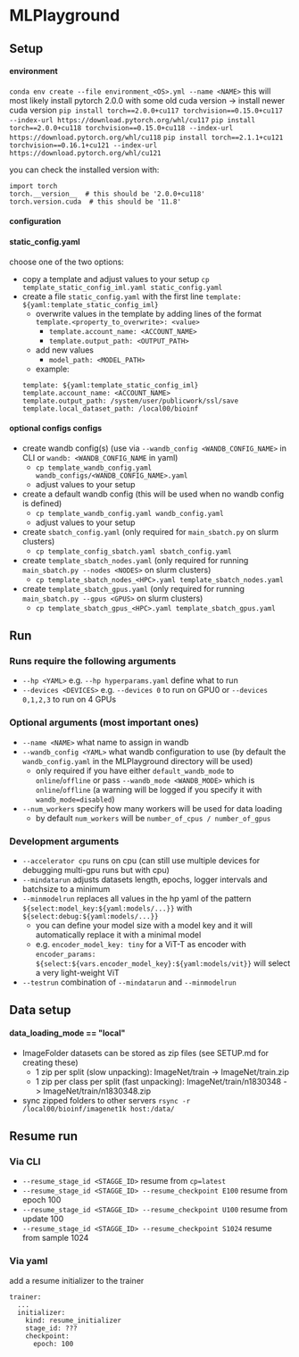 # MLPlayground

## Setup

#### environment

`conda env create --file environment_<OS>.yml --name <NAME>`
this will most likely install pytorch 2.0.0 with some old cuda version -> install newer cuda version
`pip install torch==2.0.0+cu117 torchvision==0.15.0+cu117 --index-url https://download.pytorch.org/whl/cu117`
`pip install torch==2.0.0+cu118 torchvision==0.15.0+cu118 --index-url https://download.pytorch.org/whl/cu118`
`pip install torch==2.1.1+cu121 torchvision==0.16.1+cu121 --index-url https://download.pytorch.org/whl/cu121`

you can check the installed version with:

```
import torch
torch.__version__  # this should be '2.0.0+cu118'
torch.version.cuda  # this should be '11.8'
```

#### configuration

#### static_config.yaml

choose one of the two options:

- copy a template and adjust values to your setup `cp template_static_config_iml.yaml static_config.yaml`
- create a file `static_config.yaml` with the first line `template: ${yaml:template_static_config_iml}`
    - overwrite values in the template by adding lines of the format `template.<property_to_overwrite>: <value>`
        - `template.account_name: <ACCOUNT_NAME>`
        - `template.output_path: <OUTPUT_PATH>`
    - add new values
        - `model_path: <MODEL_PATH>`
    - example:
  ```
  template: ${yaml:template_static_config_iml}
  template.account_name: <ACCOUNT_NAME>
  template.output_path: /system/user/publicwork/ssl/save
  template.local_dataset_path: /local00/bioinf
  ```

#### optional configs configs
- create wandb config(s) (use via `--wandb_config <WANDB_CONFIG_NAME>` in CLI or `wandb: <WANDB_CONFIG_NAME` in yaml)
    - `cp template_wandb_config.yaml wandb_configs/<WANDB_CONFIG_NAME>.yaml`
    - adjust values to your setup
- create a default wandb config (this will be used when no wandb config is defined)
    - `cp template_wandb_config.yaml wandb_config.yaml`
    - adjust values to your setup
- create `sbatch_config.yaml` (only required for `main_sbatch.py` on slurm clusters)
    - `cp template_config_sbatch.yaml sbatch_config.yaml`
- create `template_sbatch_nodes.yaml` (only required for running `main_sbatch.py --nodes <NODES>` on slurm clusters)
    - `cp template_sbatch_nodes_<HPC>.yaml template_sbatch_nodes.yaml`
- create `template_sbatch_gpus.yaml` (only required for running `main_sbatch.py --gpus <GPUS>` on slurm clusters)
    - `cp template_sbatch_gpus_<HPC>.yaml template_sbatch_gpus.yaml`

## Run

### Runs require the following arguments

- `--hp <YAML>` e.g. `--hp hyperparams.yaml` define what to run
- `--devices <DEVICES>` e.g. `--devices 0` to run on GPU0 or `--devices 0,1,2,3` to run on 4 GPUs

### Optional arguments (most important ones)

- `--name <NAME>` what name to assign in wandb
- `--wandb_config <YAML>` what wandb configuration to use (by default the `wandb_config.yaml` in the MLPlayground
  directory will be used)
    - only required if you have either `default_wandb_mode` to `online`/`offline` or pass `--wandb_mode <WANDB_MODE>`
      which is `online`/`offline` (a warning will be logged if you specify it with  `wandb_mode=disabled`)
- `--num_workers` specify how many workers will be used for data loading
    - by default `num_workers` will be `number_of_cpus / number_of_gpus`

### Development arguments

- `--accelerator cpu` runs on cpu (can still use multiple devices for debugging multi-gpu runs but with cpu)
- `--mindatarun` adjusts datasets length, epochs, logger intervals and batchsize to a minimum
- `--minmodelrun` replaces all values in the hp yaml of the pattern `${select:model_key:${yaml:models/...}}`
  with `${select:debug:${yaml:models/...}}`
    - you can define your model size with a model key and it will automatically replace it with a minimal model
    - e.g. `encoder_model_key: tiny` for a ViT-T as encoder
      with `encoder_params: ${select:${vars.encoder_model_key}:${yaml:models/vit}}` will select a very light-weight ViT
- `--testrun` combination of `--mindatarun` and `--minmodelrun`

## Data setup

#### data_loading_mode == "local"

- ImageFolder datasets can be stored as zip files (see SETUP.md for creating these)
  - 1 zip per split (slow unpacking): ImageNet/train -> ImageNet/train.zip
  - 1 zip per class per split (fast unpacking): ImageNet/train/n1830348 -> ImageNet/train/n1830348.zip
- sync zipped folders to other servers `rsync -r /local00/bioinf/imagenet1k host:/data/`

## Resume run

### Via CLI
- `--resume_stage_id <STAGGE_ID>` resume from `cp=latest`
- `--resume_stage_id <STAGGE_ID> --resume_checkpoint E100` resume from epoch 100
- `--resume_stage_id <STAGGE_ID> --resume_checkpoint U100` resume from update 100
- `--resume_stage_id <STAGGE_ID> --resume_checkpoint S1024` resume from sample 1024

### Via yaml
add a resume initializer to the trainer

```
trainer:
  ...
  initializer:
    kind: resume_initializer
    stage_id: ???
    checkpoint:
      epoch: 100
```